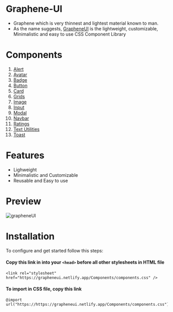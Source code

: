 # Graphene-UI
- Graphene which is very thinnest and lightest material known to man.
- As the name suggests, [GrapheneUI](https://grapheneui.netlify.app/) is the lightweight, customizable, Minimalistic and easy to use CSS Component Library

# Components
1. [Alert](https://grapheneui.netlify.app/documentations/docs/alert.html)
2. [Avatar](https://grapheneui.netlify.app/documentations/docs/avatar.html)
3. [Badge](https://grapheneui.netlify.app/documentations/docs/badge.html)
4. [Button](https://grapheneui.netlify.app/documentations/docs/button.html)
5. [Card](https://grapheneui.netlify.app/documentations/docs/card.html)
6. [Grids](https://grapheneui.netlify.app/documentations/docs/grid.html)
7. [Image](https://grapheneui.netlify.app/documentations/docs/image.html)
8. [Input](https://grapheneui.netlify.app/documentations/docs/input.html)
9. [Modal](https://grapheneui.netlify.app/documentations/docs/modal.html)
10. [Navbar](https://grapheneui.netlify.app/documentations/docs/navbar.html)
11. [Ratings](https://grapheneui.netlify.app/documentations/docs/rating.html)
12. [Text Utilities](https://grapheneui.netlify.app/documentations/docs/textutils.html)
13. [Toast](https://grapheneui.netlify.app/documentations/docs/toast.html)

# Features
- Lighweight
- Minimalistic and Customizable
- Reusable and Easy to use


# Preview
![grapheneUI](https://user-images.githubusercontent.com/64308102/154928167-cc700a2f-eb4e-4936-ac6f-2043ce7ba2cc.gif)


# Installation
To configure and get started follow this steps:
#### Copy this link in into your `<head>` before all other stylesheets in HTML file
```
<link rel="stylesheet" href="https://grapheneui.netlify.app/Components/components.css" />
```
#### To import in CSS file, copy this link
```
@import url("https://https://grapheneui.netlify.app/Components/components.css");
```

